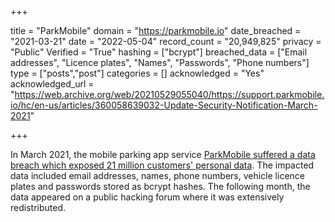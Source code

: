 +++

title = "ParkMobile"
domain = "https://parkmobile.io"
date_breached = "2021-03-21"
date = "2022-05-04"
record_count = "20,949,825"
privacy = "Public"
Verified = "True"
hashing = ["bcrypt"]
breached_data = ["Email addresses", "Licence plates", "Names", "Passwords", "Phone numbers"]
type = ["posts","post"]
categories = []
acknowledged = "Yes"
acknowledged_url = "https://web.archive.org/web/20210529055040/https://support.parkmobile.io/hc/en-us/articles/360058639032-Update-Security-Notification-March-2021"

+++


In March 2021, the mobile parking app service <a href="https://krebsonsecurity.com/2021/04/parkmobile-breach-exposes-license-plate-data-mobile-numbers-of-21m-users/" target="_blank" rel="noopener">ParkMobile suffered a data breach which exposed 21 million customers' personal data</a>. The impacted data included email addresses, names, phone numbers, vehicle licence plates and passwords stored as bcrypt hashes. The following month, the data appeared on a public hacking forum where it was extensively redistributed.

